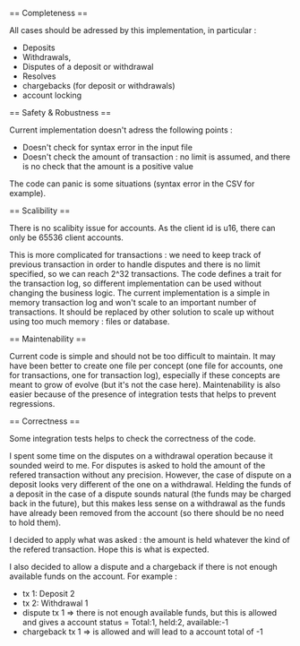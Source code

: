 == Completeness ==

All cases should be adressed by this implementation, in particular :
* Deposits
* Withdrawals,
* Disputes of a deposit or withdrawal
* Resolves
* chargebacks (for deposit or withdrawals)
* account locking

== Safety & Robustness ==

Current implementation doesn't adress the following points :
* Doesn't check for syntax error in the input file
* Doesn't check the amount of transaction : no limit is assumed, and there is no check that the amount is a positive value

The code can panic is some situations (syntax error in the CSV for example).

== Scalibility == 

There is no scalibity issue for accounts. As the client id is u16, there can only be 65536 client accounts.

This is more complicated for transactions : we need to keep track of previous transaction in order to handle disputes and there is no limit specified, so we can reach 2^32 transactions.
The code defines a trait for the transaction log, so different implementation can be used without changing the business logic. The current implementation is a simple in memory transaction log and won't scale to an important number of transactions. It should be replaced by other solution to scale up without using too much memory : files or database.

== Maintenability ==

Current code is simple and should not be too difficult to maintain.
It may have been better to create one file per concept (one file for accounts, one for transactions, one for transaction log), especially if these concepts are meant to grow of evolve (but it's not the case here).
Maintenability is also easier because of the presence of integration tests that helps to prevent regressions.

== Correctness ==

Some integration tests helps to check the correctness of the code.

I spent some time on the disputes on a withdrawal operation because it sounded weird to me.
For disputes is asked to hold the amount of the refered transaction without any precision. However, the case of dispute on a deposit looks very different of the one on a withdrawal.
Helding the funds of a deposit in the case of a dispute sounds natural (the funds may be charged back in the future), but this makes less sense on a withdrawal as the funds have already been removed from the account (so there should be no need to hold them).

I decided to apply what was asked : the amount is held whatever the kind of the refered transaction. Hope this is what is expected.

I also decided to allow a dispute and a chargeback if there is not enough available funds on the account.
For example :
* tx 1: Deposit 2
* tx 2: Withdrawal 1
* dispute tx 1 => there is not enough available funds, but this is allowed and gives a account status = Total:1, held:2, available:-1
* chargeback tx 1 => is allowed and will lead to a account total of -1
